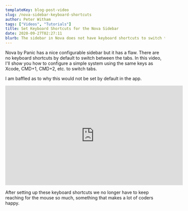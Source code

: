 ```yaml
---
templateKey: blog-post-video
slug: /nova-sidebar-keyboard-shortcuts
author: Peter Witham
tags: ["Videos", "Tutorials"]
title: Set Keyboard Shortcuts for the Nova Sidebar
date: 2020-09-27T02:27:11
blurb: The sidebar in Nova does not have keyboard shortcuts to switch tabs by default, let's fix that right now in this short video.
---
```


Nova by Panic has a nice configurable sidebar but it has a flaw. There are no keyboard shortcuts by default to switch between the tabs. In this video, I'll show you how to configure a simple system using the same keys as Xcode, CMD+1, CMD+2, etc. to switch tabs.

I am baffled as to why this would not be set by default in the app.

<iframe width="560" height="315" src="https://www.youtube.com/embed/UboxmLleYw8" frameborder="0" allow="accelerometer; autoplay; clipboard-write; encrypted-media; gyroscope; picture-in-picture" allowfullscreen></iframe>

After setting up these keyboard shortcuts we no longer have to keep reaching for the mouse so much, something that makes a lot of coders happy.